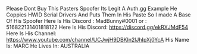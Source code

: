 Please Dont Buy This Pasters Spoofer
Its Legit A Auth.gg Example
He Coppies HWID Serial Drivers
And Puts Them In His Paste
So I made A Base Of His Spoofer
Here Is His Discord : MadBunny#0001 or : 516822131401818122
Here Is His Discord: https://discord.gg/ekRXJMdF54
Here Is His Channel: https://www.youtube.com/channel/UCJwjH9DBKln2lJhIpXj0YcA
His Name Is: MARC
He Lives In: AUSTRALIA
